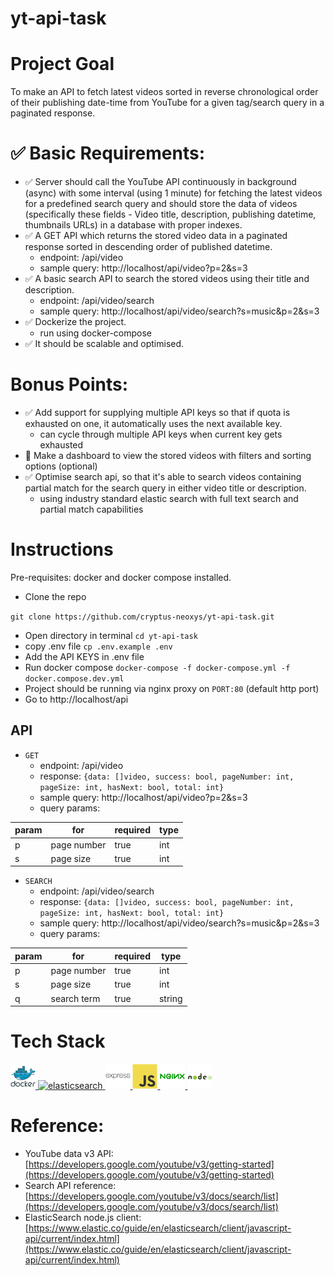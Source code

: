 # yt-api-task

# Project Goal

To make an API to fetch latest videos sorted in reverse chronological order of their publishing date-time from YouTube for a given tag/search query in a paginated response.

# ✅ Basic Requirements:

- ✅ Server should call the YouTube API continuously in background (async) with some interval (using 1 minute) for fetching the latest videos for a predefined search query and should store the data of videos (specifically these fields - Video title, description, publishing datetime, thumbnails URLs) in a database with proper indexes.
- ✅ A GET API which returns the stored video data in a paginated response sorted in descending order of published datetime.
  - endpoint: /api/video
  - sample query: http://localhost/api/video?p=2&s=3
- ✅ A basic search API to search the stored videos using their title and description.
  - endpoint: /api/video/search
  - sample query: http://localhost/api/video/search?s=music&p=2&s=3
- ✅ Dockerize the project.
  - run using docker-compose
- ✅ It should be scalable and optimised.

# Bonus Points:

- ✅ Add support for supplying multiple API keys so that if quota is exhausted on one, it automatically uses the next available key.
  - can cycle through multiple API keys when current key gets exhausted
- 🚧 Make a dashboard to view the stored videos with filters and sorting options (optional)
- ✅ Optimise search api, so that it's able to search videos containing partial match for the search query in either video title or description.
  - using industry standard elastic search with full text search and partial match capabilities

# Instructions

Pre-requisites: docker and docker compose installed.

- Clone the repo

`git clone https://github.com/cryptus-neoxys/yt-api-task.git`

- Open directory in terminal `cd yt-api-task`
- copy .env file `cp .env.example .env`
- Add the API KEYS in .env file
- Run docker compose `docker-compose -f docker-compose.yml -f docker.compose.dev.yml`
- Project should be running via nginx proxy on `PORT:80` (default http port)
- Go to http://localhost/api

## API

- `GET`
  - endpoint: /api/video
  - response: `{data: []video, success: bool, pageNumber: int, pageSize: int, hasNext: bool, total: int}`
  - sample query: http://localhost/api/video?p=2&s=3
  - query params:

| param | for         | required | type |
| ----- | ----------- | -------- | ---- |
| p     | page number | true     | int  |
| s     | page size   | true     | int  |

- `SEARCH`
  - endpoint: /api/video/search
  - response: `{data: []video, success: bool, pageNumber: int, pageSize: int, hasNext: bool, total: int}`
  - sample query: http://localhost/api/video/search?s=music&p=2&s=3
  - query params:

| param | for         | required | type   |
| ----- | ----------- | -------- | ------ |
| p     | page number | true     | int    |
| s     | page size   | true     | int    |
| q     | search term | true     | string |

# Tech Stack

<p align="left">
        <a href="https://www.docker.com/" target="_blank"> <img src="https://raw.githubusercontent.com/devicons/devicon/master/icons/docker/docker-original-wordmark.svg" alt="docker" width="40" height="40"/> </a>
        <a href="https://www.elastic.co" target="_blank"> <img src="https://www.vectorlogo.zone/logos/elastic/elastic-icon.svg" alt="elasticsearch" width="40" height="40"/> </a>
        <a href="https://expressjs.com" target="_blank"> <img src="https://raw.githubusercontent.com/devicons/devicon/master/icons/express/express-original-wordmark.svg" alt="express" width="40" height="40"/> </a>
        <a href="https://developer.mozilla.org/en-US/docs/Web/JavaScript" target="_blank"> <img src="https://raw.githubusercontent.com/devicons/devicon/master/icons/javascript/javascript-original.svg" alt="javascript" width="40" height="40"/> </a>
        <a href="https://www.nginx.com" target="_blank"> <img src="https://raw.githubusercontent.com/devicons/devicon/master/icons/nginx/nginx-original.svg" alt="nginx" width="40" height="40"/> </a>
        <a href="https://nodejs.org" target="_blank"> <img src="https://raw.githubusercontent.com/devicons/devicon/master/icons/nodejs/nodejs-original-wordmark.svg" alt="nodejs" width="40" height="40"/> </a>
</p>

# Reference:

- YouTube data v3 API: [https://developers.google.com/youtube/v3/getting-started](https://developers.google.com/youtube/v3/getting-started)
- Search API reference: [https://developers.google.com/youtube/v3/docs/search/list](https://developers.google.com/youtube/v3/docs/search/list)
- ElasticSearch node.js client: [https://www.elastic.co/guide/en/elasticsearch/client/javascript-api/current/index.html](https://www.elastic.co/guide/en/elasticsearch/client/javascript-api/current/index.html)
